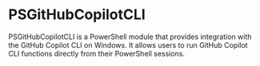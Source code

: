 # PSGitHubCopilotCLI
PSGitHubCopilotCLI is a PowerShell module that provides integration with the GitHub Copilot CLI on Windows. It allows users to run GitHub Copilot CLI functions directly from their PowerShell sessions.
